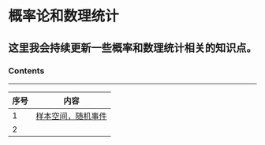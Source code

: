 # 概率论和数理统计
## 这里我会持续更新一些概率和数理统计相关的知识点。
### Contents
---
序号 | 内容 | 
---- | ----
1 | [样本空间，随机事件]()
2 | 